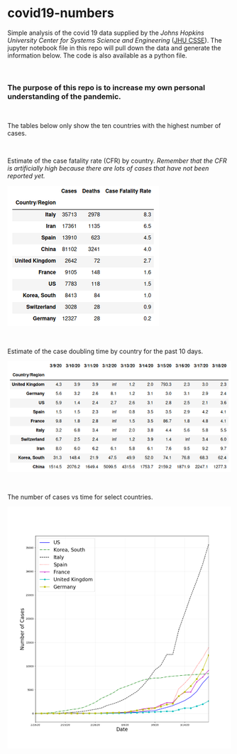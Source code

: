 # covid19-numbers



Simple analysis of the covid 19 data supplied by the *Johns Hopkins University Center for Systems Science and Engineering* ([JHU CSSE](https://github.com/CSSEGISandData/COVID-19)).  The jupyter notebook file in this repo will pull down the data and generate the information below.  The code is also available as a python file.

&ensp;

### The purpose of this repo is to increase my own personal understanding of the pandemic.

&ensp;

The tables below only show the ten countries with the highest number of cases.

&ensp;

Estimate of the case fatality rate (CFR) by country. *Remember that the CFR is artificially high because there are lots of cases that have not been reported yet.*

![Case Fatality Rate](cfr.png)

&ensp;

Estimate of the case doubling time by country for the past 10 days.

![Number of Days for Cases to Double](doubling_time.png)

&ensp;

The number of cases vs time for select countries.

![Plot of Cases vs Time](plot.png)



